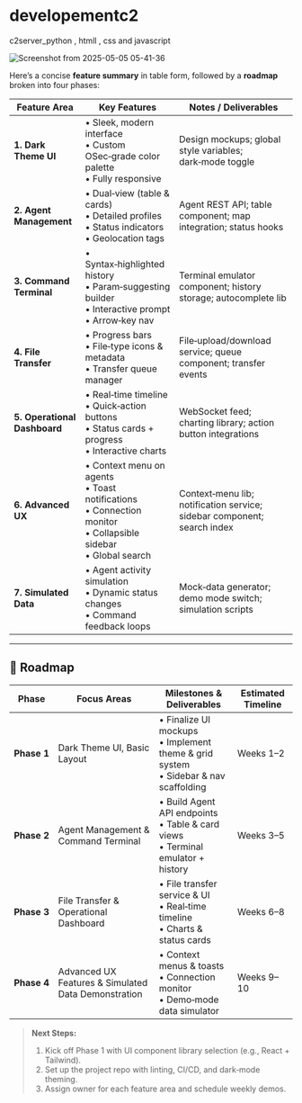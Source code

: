 # developementc2
c2server_python , htmll , css and javascript

![Screenshot from 2025-05-05 05-41-36](https://github.com/user-attachments/assets/073ae93c-1bdc-4bbe-84a8-4039d008210f)

Here’s a concise **feature summary** in table form, followed by a **roadmap** broken into four phases:

| Feature Area                 | Key Features                                                                                                          | Notes / Deliverables                                                    |
| ---------------------------- | --------------------------------------------------------------------------------------------------------------------- | ----------------------------------------------------------------------- |
| **1. Dark Theme UI**         | • Sleek, modern interface<br>• Custom OSec‑grade color palette<br>• Fully responsive                                  | Design mockups; global style variables; dark‑mode toggle                |
| **2. Agent Management**      | • Dual‑view (table & cards)<br>• Detailed profiles<br>• Status indicators<br>• Geolocation tags                       | Agent REST API; table component; map integration; status hooks          |
| **3. Command Terminal**      | • Syntax‑highlighted history<br>• Param‑suggesting builder<br>• Interactive prompt<br>• Arrow‑key nav                 | Terminal emulator component; history storage; autocomplete lib          |
| **4. File Transfer**         | • Progress bars<br>• File‑type icons & metadata<br>• Transfer queue manager                                           | File‑upload/download service; queue component; transfer events          |
| **5. Operational Dashboard** | • Real‑time timeline<br>• Quick‑action buttons<br>• Status cards + progress<br>• Interactive charts                   | WebSocket feed; charting library; action button integrations            |
| **6. Advanced UX**           | • Context menu on agents<br>• Toast notifications<br>• Connection monitor<br>• Collapsible sidebar<br>• Global search | Context‑menu lib; notification service; sidebar component; search index |
| **7. Simulated Data**        | • Agent activity simulation<br>• Dynamic status changes<br>• Command feedback loops                                   | Mock‑data generator; demo mode switch; simulation scripts               |

---

## 📅 Roadmap

| Phase       | Focus Areas                                         | Milestones & Deliverables                                                               | Estimated Timeline |
| ----------- | --------------------------------------------------- | --------------------------------------------------------------------------------------- | ------------------ |
| **Phase 1** | Dark Theme UI, Basic Layout                         | • Finalize UI mockups<br>• Implement theme & grid system<br>• Sidebar & nav scaffolding | Weeks 1–2          |
| **Phase 2** | Agent Management & Command Terminal                 | • Build Agent API endpoints<br>• Table & card views<br>• Terminal emulator + history    | Weeks 3–5          |
| **Phase 3** | File Transfer & Operational Dashboard               | • File transfer service & UI<br>• Real‑time timeline<br>• Charts & status cards         | Weeks 6–8          |
| **Phase 4** | Advanced UX Features & Simulated Data Demonstration | • Context menus & toasts<br>• Connection monitor<br>• Demo‑mode data simulator          | Weeks 9–10         |

> **Next Steps:**
>
> 1. Kick off Phase 1 with UI component library selection (e.g., React + Tailwind).
> 2. Set up the project repo with linting, CI/CD, and dark‑mode theming.
> 3. Assign owner for each feature area and schedule weekly demos.


